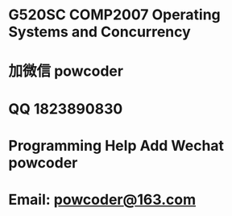 # G520SC COMP2007 Operating Systems and Concurrency
# 加微信 powcoder

# QQ 1823890830

# Programming Help Add Wechat powcoder

# Email: powcoder@163.com

